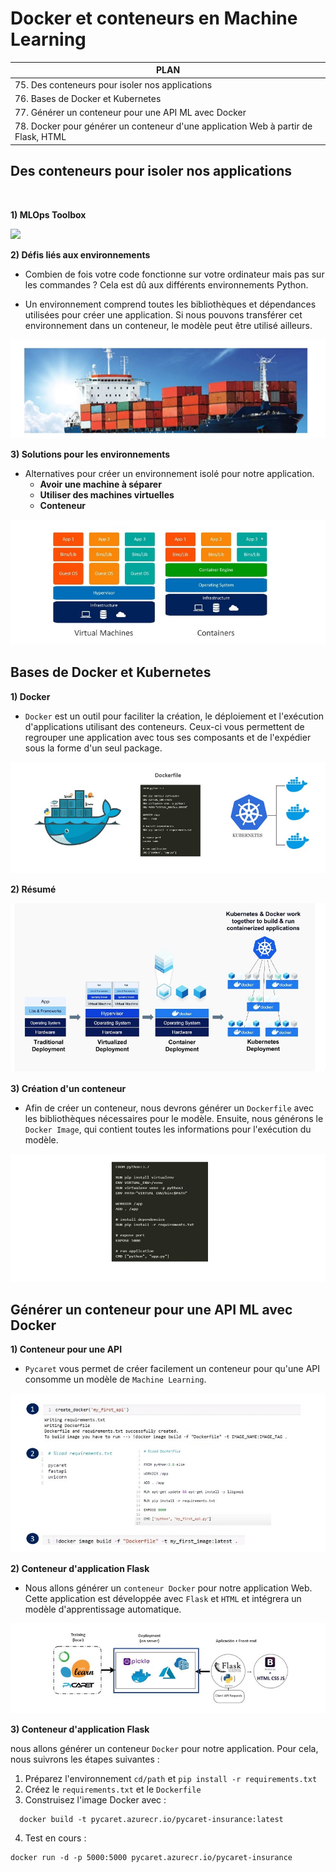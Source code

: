 # Docker et conteneurs en Machine Learning

|PLAN|
|----|
|75. Des conteneurs pour isoler nos applications|
|76. Bases de Docker et Kubernetes|
|77. Générer un conteneur pour une API ML avec Docker|
|78. Docker pour générer un conteneur d'une application Web à partir de Flask, HTML|


## Des conteneurs pour isoler nos applications

<br/>

**1) MLOps Toolbox**

<img src="https://ml-ops.org/img/mlops-stack.jpg"/>

**2) Défis liés aux environnements**

+ Combien de fois votre code fonctionne sur votre ordinateur mais pas sur les commandes ? Cela est dû aux différents environnements Python.

+ Un environnement comprend toutes les bibliothèques et dépendances utilisées pour créer une application. Si nous pouvons transférer cet environnement dans un conteneur, le modèle peut être utilisé ailleurs.

![Docker](images/image1.jpeg)


**3) Solutions pour les environnements**

+ Alternatives pour créer un environnement isolé pour notre application.
    + **Avoir une machine à séparer**
    + **Utiliser des machines virtuelles**
    + **Conteneur**

![Docker](images/image2.jpeg)

## Bases de Docker et Kubernetes

**1) Docker**

+ `Docker` est un outil pour faciliter la création, le déploiement et l'exécution d'applications utilisant des conteneurs. Ceux-ci vous permettent de regrouper une application avec tous ses composants et de l'expédier sous la forme d'un seul package.

![Docker](images/image3.jpeg)


**2) Résumé**

![Docker](images/image4.jpeg)

**3) Création d'un conteneur**

+ Afin de créer un conteneur, nous devrons générer un `Dockerfile` avec les bibliothèques nécessaires pour le modèle. Ensuite, nous générons le `Docker Image`, qui contient toutes les informations pour l'exécution du modèle.

![Docker](images/image5.jpeg)

## Générer un conteneur pour une API ML avec Docker

**1) Conteneur pour une API**

+ `Pycaret` vous permet de créer facilement un conteneur pour qu'une API consomme un modèle de `Machine Learning`.

![Docker](images/image6.jpeg)

**2) Conteneur d'application Flask**

+ Nous allons générer un `conteneur Docker` pour notre application Web. Cette application est développée avec `Flask` et `HTML` et intégrera un modèle d'apprentissage automatique.

![Docker](images/image7.jpeg)

**3) Conteneur d'application Flask**

nous allons générer un conteneur `Docker` pour notre application. Pour cela, nous suivrons les étapes suivantes :

1. Préparez l'environnement `cd/path` et `pip install -r requirements.txt`
2. Créez le `requirements.txt` et le `Dockerfile`
3. Construisez l'image Docker avec :
  
```
  docker build -t pycaret.azurecr.io/pycaret-insurance:latest
```
4. Test en cours :

```
docker run -d -p 5000:5000 pycaret.azurecr.io/pycaret-insurance
```